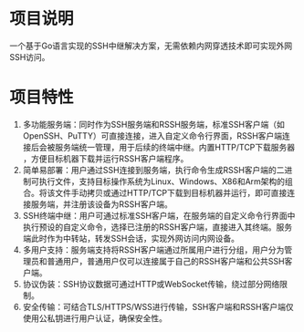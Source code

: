 # 项目说明

一个基于Go语言实现的SSH中继解决方案，无需依赖内网穿透技术即可实现外网SSH访问。

# 项目特性

1. 多功能服务端：同时作为​SSH服务端​​和​RSSH服务端​​，​标准SSH客户端​​（如 OpenSSH、PuTTY）可直接连接，进入自定义命令行界面，​​RSSH客户端​​连接后会被服务端统一管理，用于后续的终端中继。内置​​HTTP/TCP下载服务器​​，方便目标机器下载并运行RSSH客户端程序。
2. 简单易部署：用户通过SSH连接到服务端，执行命令生成RSSH客户端的二进制可执行文件，支持目标操作系统为Linux、Windows、X86和Arm架构的组合。将该文件手动拷贝或通过HTTP/TCP下载到目标机器并运行，即可直接连接服务端，并注册该设备为RSSH客户端。
3. SSH终端中继：用户可通过标准SSH客户端，在服务端的​​自定义命令行界面​​中执行预设的自定义命令，选择已注册的RSSH客户端，直接进入其终端。服务端此时作为​​中转站​​，转发SSH会话，实现外网访问内网设备。
4. 多用户支持：服务端支持将RSSH客户端通过所属用户进行分组，用户分为管理员和普通用户，普通用户仅可以连接属于自己的RSSH客户端和公共SSH客户端。
5. 协议伪装：SSH协议数据可通过HTTP或WebSocket传输，绕过部分网络限制。
6. 安全传输：可结合TLS/HTTPS/WSS进行传输，SSH客户端和RSSH客户端仅使用公私钥进行用户认证，确保安全性。